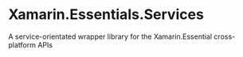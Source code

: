 # Xamarin.Essentials.Services
A service-orientated wrapper library for the Xamarin.Essential cross-platform APIs
